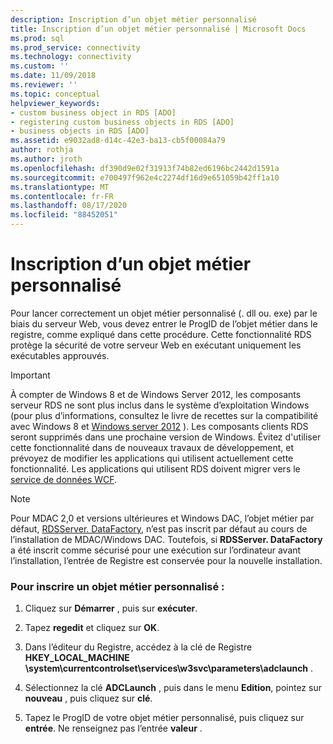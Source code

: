 ```yaml
---
description: Inscription d’un objet métier personnalisé
title: Inscription d’un objet métier personnalisé | Microsoft Docs
ms.prod: sql
ms.prod_service: connectivity
ms.technology: connectivity
ms.custom: ''
ms.date: 11/09/2018
ms.reviewer: ''
ms.topic: conceptual
helpviewer_keywords:
- custom business object in RDS [ADO]
- registering custom business objects in RDS [ADO]
- business objects in RDS [ADO]
ms.assetid: e9032ad8-d14c-42e3-ba13-cb5f00084a79
author: rothja
ms.author: jroth
ms.openlocfilehash: df390d9e02f31913f74b82ed6196bc2442d1591a
ms.sourcegitcommit: e700497f962e4c2274df16d9e651059b42ff1a10
ms.translationtype: MT
ms.contentlocale: fr-FR
ms.lasthandoff: 08/17/2020
ms.locfileid: "88452051"
---
```

# <a name="registering-a-custom-business-object"></a>Inscription d’un objet métier personnalisé
Pour lancer correctement un objet métier personnalisé (. dll ou. exe) par le biais du serveur Web, vous devez entrer le ProgID de l’objet métier dans le registre, comme expliqué dans cette procédure. Cette fonctionnalité RDS protège la sécurité de votre serveur Web en exécutant uniquement les exécutables approuvés.  
  
> [!IMPORTANT]
>  À compter de Windows 8 et de Windows Server 2012, les composants serveur RDS ne sont plus inclus dans le système d’exploitation Windows (pour plus d’informations, consultez le livre de recettes sur la compatibilité avec Windows 8 et [Windows server 2012](https://www.microsoft.com/download/details.aspx?id=27416) ). Les composants clients RDS seront supprimés dans une prochaine version de Windows. Évitez d'utiliser cette fonctionnalité dans de nouveaux travaux de développement, et prévoyez de modifier les applications qui utilisent actuellement cette fonctionnalité. Les applications qui utilisent RDS doivent migrer vers le [service de données WCF](https://go.microsoft.com/fwlink/?LinkId=199565).  
  
> [!NOTE]
>  Pour MDAC 2,0 et versions ultérieures et Windows DAC, l’objet métier par défaut, [RDSServer. DataFactory](../../../ado/reference/rds-api/datafactory-object-rdsserver.md), n’est pas inscrit par défaut au cours de l’installation de MDAC/Windows DAC. Toutefois, si **RDSServer. DataFactory** a été inscrit comme sécurisé pour une exécution sur l’ordinateur avant l’installation, l’entrée de Registre est conservée pour la nouvelle installation.  
  
### <a name="to-register-a-custom-business-object"></a>Pour inscrire un objet métier personnalisé :  
  
1.  Cliquez sur **Démarrer** , puis sur **exécuter**.  
  
2.  Tapez **regedit** et cliquez sur **OK**.  
  
3.  Dans l’éditeur du Registre, accédez à la clé de Registre **HKEY_LOCAL_MACHINE \system\currentcontrolset\services\w3svc\parameters\adclaunch** .  
  
4.  Sélectionnez la clé **ADCLaunch** , puis dans le menu **Edition**, pointez sur **nouveau** , puis cliquez sur **clé**.  
  
5.  Tapez le ProgID de votre objet métier personnalisé, puis cliquez sur **entrée**. Ne renseignez pas l’entrée **valeur** .


